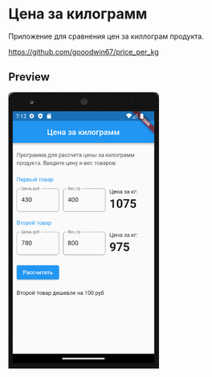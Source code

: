 # Цена за килограмм

Приложение для сравнения цен за киллограм продукта.

https://github.com/gooodwin67/price_per_kg

## Preview
<img src = 'assets/images/Screenshot_1.png' width = '300'>
